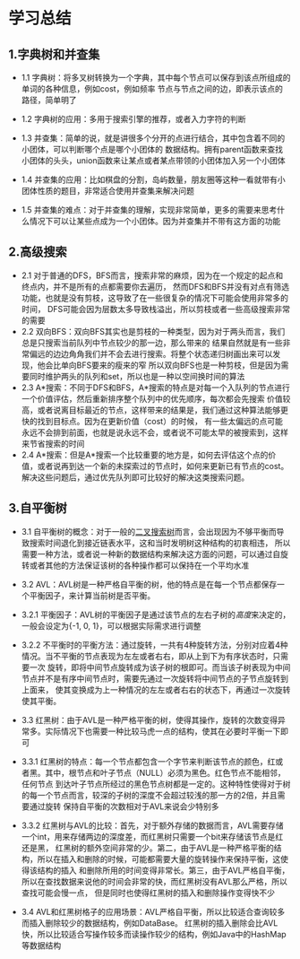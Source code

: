 # 学习总结

## 1.字典树和并查集
* 1.1 字典树：将多叉树转换为一个字典，其中每个节点可以保存到该点所组成的单词的各种信息，例如cost，例如频率
                节点与节点之间的边，即表示该点的路径，简单明了
* 1.2 字典树的应用：多用于搜索引擎的推荐，或者入力字符的判断
    
* 1.3 并查集：简单的说，就是讲很多个分开的点进行结合，其中包含着不同的小团体，可以判断哪个点是哪个小团体的
                数据结构。拥有parent函数来查找小团体的头头，union函数来让某点或者某点带领的小团体加入另一个小团体
* 1.4 并查集的应用：比如棋盘的分割，岛屿数量，朋友圈等这种一看就带有小团体性质的题目，非常适合使用并查集来解决问题
* 1.5 并查集的难点：对于并查集的理解，实现非常简单，更多的需要来思考什么情况下可以让某些点成为一个小团体。因为并查集并不带有这方面的功能

## 2.高级搜索
* 2.1 对于普通的DFS，BFS而言，搜索非常的麻烦，因为在一个规定的起点和终点内，并不是所有的点都需要你去遍历，
        然而DFS和BFS并没有对点有筛选功能，也就是没有剪枝，这导致了在一些很复杂的情况下可能会使用非常多的时间，
        DFS可能会因为层数太多导致栈溢出，所以剪枝或者一些高级搜索非常的需要
* 2.2 双向BFS：双向BFS其实也是剪枝的一种类型，因为对于两头而言，我们总是只搜索当前队列中节点较少的那一边，那么带来的
        结果自然就是有一些非常偏远的边边角角我们并不会去进行搜索。将整个状态递归树画出来可以发现，他会比单向BFS要来的瘦来的窄
        所以双向BFS也是一种剪枝，但是因为需要同时维护两头的队列和set，所以也是一种以空间换时间的算法
* 2.3 A\*搜索：不同于DFS和BFS，A*搜索的特点是对每一个入队列的节点进行一个价值评估，然后重新排序整个队列中的优先顺序，每次都会先搜索
        价值较高，或者说离目标最近的节点，这样带来的结果是，我们通过这种算法能够更快的找到目标点。因为在更新价值（cost）的时候，
        有一些太偏远的点可能永远不会排到前面，也就是说永远不会，或者说不可能太早的被搜索到，这样来节省搜索的时间
* 2.4 A\*搜索：但是A*搜索一个比较重要的地方是，如何去评估这个点的价值，或者说再到达一个新的未探索过的节点时，如何来更新已有节点的cost。
        解决这些问题后，通过优先队列即可比较好的解决这类搜索问题。
        
## 3.自平衡树
* 3.1 自平衡树的概念：对于一般的<u>二叉搜索树</u>而言，会出现因为不够平衡而导致搜索时间退化到接近链表水平，这和当时发明树这种结构的初衷相违，
        所以需要一种方法，或者说一种新的数据结构来解决这方面的问题，可以通过自旋转或者其他的方法保证该树的各种操作都可以保持在一个平均水准
   
* 3.2 AVL：AVL树是一种严格自平衡的树，他的特点是在每一个节点都保存一个平衡因子，来计算当前树是否平衡。

* 3.2.1 平衡因子：AVL树的平衡因子是通过该节点的左右子树的*高度*来决定的，一般会设定为{-1, 0, 1}，可以根据实际需求进行调整
* 3.2.2 不平衡时的平衡方法：通过旋转，一共有4种旋转方法，分别对应着4种情况。当不平衡的节点表现为左左或者右右，即从上到下为有序状态时，只需要一次
        旋转，即将中间节点旋转成为该子树的根即可。而当该子树表现为中间节点并不是有序中间节点时，需要先通过一次旋转将中间节点的子节点旋转到上面来，
        使其变换成为上一种情况的左左或者右右的状态下，再通过一次旋转使其平衡。
        
* 3.3 红黑树：由于AVL是一种严格平衡的树，使得其操作，旋转的次数变得异常多。实际情况下也需要一种比较马虎一点的结构，使其在必要时平衡一下即可
* 3.3.1 红黑树的特点：每一个节点都包含一个字节来判断该节点的颜色，红或者黑。其中，根节点和叶子节点（NULL）必须为黑色。红色节点不能相邻，任何节点
        到达叶子节点所经过的黑色节点树都是一定的。这种特性使得对于树的每一个节点而言，较深的子树的深度不会超过较浅的那一方的2倍，并且需要通过旋转
        保持自平衡的次数相对于AVL来说会少特别多
        
* 3.3.2 红黑树与AVL的比较：首先，对于额外存储的数据而言，AVL需要存储一个int，用来存储两边的深度差，而红黑树只需要一个bit来存储该节点是红还是黑，
        红黑树的额外空间非常的少。第二，由于AVL是一种严格平衡的结构，所以在插入和删除的时候，可能都需要大量的旋转操作来保持平衡，这使得该结构的插入
        和删除所用的时间变得非常长。第三，由于AVL严格自平衡，所以在查找数据来说他的时间会非常的快，而红黑树没有AVL那么严格，所以查找可能会慢一点，
        但是同时也使得红黑树的插入和删除操作变得快不少
* 3.4 AVL和红黑树格子的应用场景：AVL严格自平衡，所以比较适合查询较多而插入删除较少的数据结构，例如DataBase。
                             红黑树的插入删除会比AVL快，所以比较适合写操作较多而读操作较少的结构，例如Java中的HashMap等数据结构
